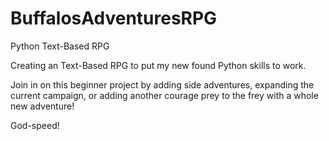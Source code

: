 # BuffalosAdventuresRPG
Python Text-Based RPG

Creating an Text-Based RPG to put my new found Python skills to work.

Join in on this beginner project by adding side adventures, expanding the current campaign, or adding another courage prey to the frey with a whole new adventure!

God-speed!
